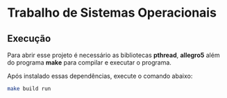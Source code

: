 # Trabalho de Sistemas Operacionais

## Execução
Para abrir esse projeto é necessário as bibliotecas **pthread**, **allegro5** além do programa **make** para compilar e executar o programa.

Após instalado essas dependências, execute o comando abaixo:
```bash
make build run
```